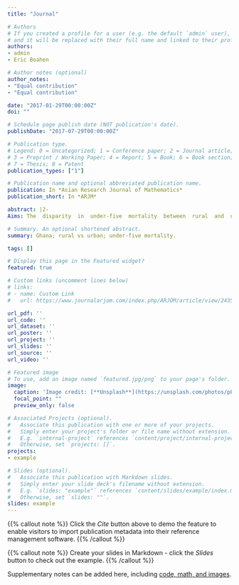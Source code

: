 ```yaml
---
title: "Journal"

# Authors
# If you created a profile for a user (e.g. the default `admin` user), write the username (folder name) here 
# and it will be replaced with their full name and linked to their profile.
authors:
- admin
- Eric Boahen

# Author notes (optional)
author_notes:
- "Equal contribution"
- "Equal contribution"

date: "2017-01-29T00:00:00Z"
doi: ""

# Schedule page publish date (NOT publication's date).
publishDate: "2017-07-29T00:00:00Z"

# Publication type.
# Legend: 0 = Uncategorized; 1 = Conference paper; 2 = Journal article;
# 3 = Preprint / Working Paper; 4 = Report; 5 = Book; 6 = Book section;
# 7 = Thesis; 8 = Patent
publication_types: ["1"]

# Publication name and optional abbreviated publication name.
publication: In *Asian Research Journal of Mathematics*
publication_short: In *ARJM*

abstract: |2-
Aims: The  disparity  in  under-five  mortality  between  rural  and  urban  areas  in  Ghana  and  other  sub-Saharan African countries is a critical national concern. The main purpose of this study is to identify and analyze the levels, differentials and key determinants of under-five mortality in Ghana based on selected socio-economic and demographic variables. Study  Design:  This  is  an  analytical  cross-sectional  study  design  of  the  2008  Ghana  Demographic  and Health Survey (GDHS) dataset for children. Methodology:  Under-five  Mortality  rates  were  calculated  based  on some  selected  socio-economic  and demographic   variables,   and   segregated   into   infant   and   child   mortality   headings.   Also,   series   of multivariate Cox regression models were fitted to these selected variables segregated into rural and urban headings. Results:  Overall,  the  likelihood  of  death  among  under-five  children  in  the  rural  areas  was  significantly higher  than  that  in  the  urban  areas  (p<0.05).  Breastfeeding, twins  and  size  of  child  at  birth  were  key determinants  of  mortality  in the  rural areas,  but the  influence  of  region  of residence  was  similar  in both rural and urban areas. Infant mortality rate in 2008 was 58.489 per 1000. Conclusion: Focus of child health strategies to achieving the MDG IV will be on the social and economic empowerment  of  women  through  education  and  employment.  Also,  breastfeeding  promotion  should  be encouraged.  Innovative  and  targeted  strategies  are  required  to  address  rural  poverty  and  region-specific sociocultural factors in order to improve child survival in rural Ghana, especially twin births. 

# Summary. An optional shortened abstract.
summary: Ghana; rural vs urban; under-five mortality.

tags: []

# Display this page in the Featured widget?
featured: true

# Custom links (uncomment lines below)
# links:
# - name: Custom Link
#   url: https://www.journalarjom.com/index.php/ARJOM/article/view/24350/45519

url_pdf: ''
url_code: ''
url_dataset: ''
url_poster: ''
url_project: ''
url_slides: ''
url_source: ''
url_video: ''

# Featured image
# To use, add an image named `featured.jpg/png` to your page's folder. 
image:
  caption: 'Image credit: [**Unsplash**](https://unsplash.com/photos/pLCdAaMFLTE)'
  focal_point: ""
  preview_only: false

# Associated Projects (optional).
#   Associate this publication with one or more of your projects.
#   Simply enter your project's folder or file name without extension.
#   E.g. `internal-project` references `content/project/internal-project/index.md`.
#   Otherwise, set `projects: []`.
projects:
- example

# Slides (optional).
#   Associate this publication with Markdown slides.
#   Simply enter your slide deck's filename without extension.
#   E.g. `slides: "example"` references `content/slides/example/index.md`.
#   Otherwise, set `slides: ""`.
slides: example
---
```


{{% callout note %}}
Click the *Cite* button above to demo the feature to enable visitors to import publication metadata into their reference management software.
{{% /callout %}}

{{% callout note %}}
Create your slides in Markdown - click the *Slides* button to check out the example.
{{% /callout %}}

Supplementary notes can be added here, including [code, math, and images](https://wowchemy.com/docs/writing-markdown-latex/).
